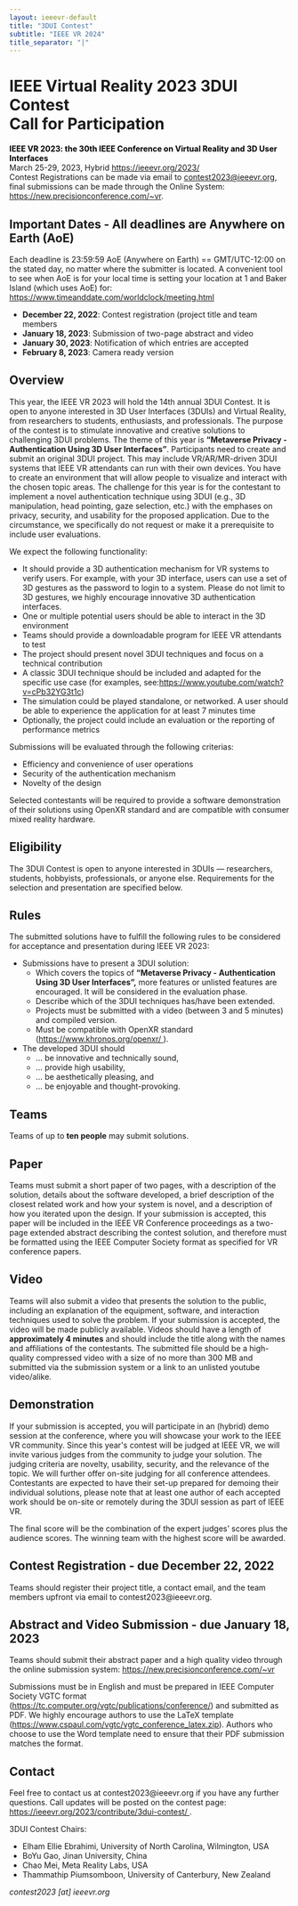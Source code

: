 ```yaml
---
layout: ieeevr-default
title: "3DUI Contest"
subtitle: "IEEE VR 2024"
title_separator: "|"
---
```



<!-- <div>
    <p>
        More information coming soon, please watch this space.
    </p>
</div> -->

<div>
   <h1 id="cfp-3dui-contest"> IEEE Virtual Reality 2023 3DUI Contest <br /> Call for Participation </h1>

<p>
    <strong style="color: black">IEEE VR 2023: the 30th IEEE Conference on Virtual Reality and 3D User Interfaces</strong>
    <br />
    March 25-29, 2023, Hybrid
    <a href="https://ieeevr.org/2023/">https://ieeevr.org/2023/</a>
    <br />
    Contest Registrations can be made via email to  <a href="mailto:contest2023@ieeevr.org">contest2023@ieeevr.org</a>, final submissions can be made through the Online System: <a href="https://new.precisionconference.com/~vr">https://new.precisionconference.com/~vr</a>.
</p>

<h2 id="important-dates"> Important Dates - All deadlines are Anywhere on Earth (AoE)</h2>
Each deadline is 23:59:59 AoE (Anywhere on Earth) == GMT/UTC-12:00 on the stated day, no matter where the submitter is located. A convenient tool to see when 
AoE is for your local time is setting your location at 1 and Baker Island (which uses AoE) for: <a href="https://www.timeanddate.com/worldclock/meeting.html">https://www.timeanddate.com/worldclock/meeting.html</a>
<ul>
    <li><strong>December 22, 2022</strong>: Contest registration (project title and team members </li>
    <li><strong>January 18, 2023</strong>: Submission of two-page abstract and video</li>
    <li><strong>January 30, 2023</strong>: Notification of which entries are accepted </li>
    <li><strong>February 8, 2023</strong>: Camera ready version</li>
</ul>

<h2 id="Overview">Overview</h2>
    <p>
    This year, the IEEE VR 2023 will hold the 14th annual 3DUI Contest. It is open to anyone interested in 3D User Interfaces (3DUIs) and Virtual Reality, from researchers to students, enthusiasts, and professionals. The purpose of the contest is to stimulate innovative and creative solutions to challenging 3DUI problems. The theme of this year is  <strong> “Metaverse Privacy - Authentication Using 3D User Interfaces”</strong>. Participants need to create and submit an original 3DUI project. This may include VR/AR/MR-driven 3DUI systems that IEEE VR attendants can run with their own devices. You have to create an environment that will allow people to visualize and interact with the chosen topic areas. The challenge for this year is for the contestant to implement a novel authentication technique using 3DUI  (e.g., 3D manipulation, head pointing, gaze selection, etc.) with the emphases on privacy, security, and usability for the proposed application. Due to the circumstance, we specifically do not request or make it a prerequisite to include user evaluations. 
</p>

<p>We expect the following functionality:
        <ul>
            <li>It should provide a 3D authentication mechanism for VR systems to verify users. For example, with your 3D interface, users can use a set of 3D gestures as the password to login to a system. Please do not limit to 3D gestures, we highly encourage innovative 3D authentication interfaces. </li>
            <li>One or multiple potential users should be able to interact in the 3D environment </li>
            <li>Teams should provide a downloadable program for IEEE VR attendants to test</li>
            <li>The project should present novel 3DUI techniques and focus on a technical contribution</li>
            <li>A classic 3DUI technique should be included and adapted for the specific use case (for examples, see:<a href="https://www.youtube.com/watch?v=cPb32YG3t1c">https://www.youtube.com/watch?v=cPb32YG3t1c</a>) </li>
            <li>The simulation could be played standalone, or networked. A user should be able to experience the application for at least 7 minutes time</li>
            <li>Optionally, the project could include an evaluation or the reporting of performance metrics </li>
        </ul>
</p>
    <p>
        Submissions will be evaluated through the following criterias:
        <ul>
            <li>Efficiency and convenience of user operations </li>
            <li>Security of the authentication mechanism </li>
            <li>Novelty of the design </li>
        </ul>
        Selected contestants will be required to provide a software demonstration of their solutions using OpenXR standard and are compatible with consumer mixed reality hardware. 
    </p>

<h2 id="eligibility">Eligibility</h2>
    <p>
        The 3DUI Contest is open to anyone interested in 3DUIs — researchers, students, hobbyists, professionals, or anyone else. Requirements for the selection and presentation are specified below.
    </p>

<h2 id="rules">Rules</h2>
    <p>
        The submitted solutions have to fulfill the following rules to be considered for acceptance and presentation during IEEE VR 2023: 
        <ul>
            <li>Submissions have to present a 3DUI solution:
                <ul>
                    <li>Which covers the topics of <strong> “Metaverse Privacy - Authentication Using 3D User Interfaces”,</strong> more features or unlisted features are encouraged. It will be considered in the evaluation phase.</li>
                    <li>Describe which of the 3DUI techniques has/have been extended. </li>
                    <li>Projects must be submitted with a video (between 3 and 5 minutes) and compiled version. </li>
                    <li>Must be compatible with OpenXR standard  (<a href="https://www.khronos.org/openxr/">https://www.khronos.org/openxr/ </a>). </li>
                </ul>
            </li>
            <li>The developed 3DUI should
                <ul>
                    <li>… be innovative and technically sound,</li>
                    <li>… provide high usability,</li>
                    <li>… be aesthetically pleasing, and</li>
                    <li>… be enjoyable and thought-provoking.</li>
                </ul>
            </li>
        </ul>
    </p>

<h2 id="teams">Teams</h2>
<p>
    Teams of up to <strong>ten people</strong> may submit solutions.
</p>
    
<h2 id="paper">Paper</h2>
<p>
Teams must submit a short paper of two pages, with a description of the solution, details about the software developed, a brief description of the closest related work and how your system is novel, and a description of how you iterated upon the design. If your submission is accepted, this paper will be included in the IEEE VR Conference proceedings as a two-page extended abstract describing the contest solution, and therefore must be formatted using the IEEE Computer Society format as specified for VR conference papers. 
</p>

<h2 id="video">Video</h2>
<p>
Teams will also submit a video that presents the solution to the public, including an explanation of the equipment, software, and interaction techniques used to solve the problem. If your submission is accepted, the video will be made publicly available. Videos should have a length of <strong>approximately 4 minutes</strong> and should include the title along with the names and affiliations of the contestants. The submitted file should be a high-quality compressed video with a size of no more than 300 MB and submitted via the submission system or a link to an unlisted youtube video/alike.
</p>

<h2 id="demonstration">Demonstration</h2>
<p>
If your submission is accepted, you will participate in an (hybrid) demo session at the conference, where you will showcase your work to the IEEE VR community. Since this year's contest will be judged at IEEE VR, we will invite various judges from the community to judge your solution. The judging criteria are novelty, usability, security, and the relevance of the topic. We will further offer on-site judging for all conference attendees. Contestants are expected to have their set-up prepared for demoing their individual solutions, please note that at least one author of each accepted work should be on-site or remotely during the 3DUI session as part of IEEE VR. 
</p> 
<p>
The final score will be the combination of the expert judges’ scores plus the audience scores. The winning team with the highest score will be awarded.
</p>

<h2>Contest Registration - due December 22, 2022</h2>
<p>
Teams should register their project title, a contact email, and the team members upfront via email to contest2023@ieeevr.org.
</p>
    
<h2>Abstract and Video Submission - due January 18, 2023</h2>
<p>
Teams should submit their abstract paper and a high quality video through the online submission system: <a href="https://new.precisionconference.com/~vr">https://new.precisionconference.com/~vr</a>
</p>
<p>
   Submissions must be in English and must be prepared in IEEE Computer Society VGTC format (<a href="https://tc.computer.org/vgtc/publications/conference/">https://tc.computer.org/vgtc/publications/conference/</a>) and submitted as PDF. We highly encourage authors to use the LaTeX template (<a href="https://www.cspaul.com/vgtc/vgtc_conference_latex.zip">https://www.cspaul.com/vgtc/vgtc_conference_latex.zip</a>). Authors who choose to use the Word template need to ensure that their PDF submission matches the format.
</p>

<h2 id="contact"> Contact </h2>
<p>
Feel free to contact us at contest2023@ieeevr.org if you have any further questions.
Call updates will be posted on the contest page: <a href="https://ieeevr.org/2023/contribute/3dui-contest/">https://ieeevr.org/2023/contribute/3dui-contest/ </a>.
</p>
<p>
    3DUI Contest Chairs:
    <ul>   
        <li>Elham Ellie Ebrahimi, University of North Carolina, Wilmington, USA</li>
        <li>BoYu Gao, Jinan University, China </li>
        <li>Chao Mei, Meta Reality Labs, USA</li>
        <li>Thammathip Piumsomboon, University of Canterbury, New Zealand</li>
    </ul>
    <i class="fas fa-fw fa-envelope-square emailIcon" style=""></i><i class="emailText">contest2023 [at] ieeevr.org</i>
</p>


</div>
